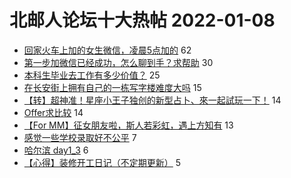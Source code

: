 # 北邮人论坛十大热帖 2022-01-08

- [回家火车上加的女生微信，凌晨5点加的](https://bbs.byr.cn/article/Picture/3310750) 62
- [第一步加微信已经成功，怎么聊到手？求帮助](https://bbs.byr.cn/article/Feeling/3183144) 30
- [本科生毕业去工作有多少价值？](https://bbs.byr.cn/article/WorkLife/1180505) 25
- [在长安街上拥有自己的一栋写字楼难度大吗](https://bbs.byr.cn/article/Talking/6324715) 15
- [【转】超神准！星座小王子独创的新型占卜、來一起試玩一下！](https://bbs.byr.cn/article/Constellations/326533) 14
- [Offer求比较](https://bbs.byr.cn/article/Job/2155009) 14
- [【For MM】征女朋友啦，斯人若彩虹，遇上方知有](https://bbs.byr.cn/article/Friends/2014477) 13
- [感觉一些学校录取好不公平](https://bbs.byr.cn/article/GoAbroad/382117) 7
- [哈尔滨 day1_3](https://bbs.byr.cn/article/Photo/271809) 6
- [【心得】装修开工日记（不定期更新）](https://bbs.byr.cn/article/Home/126630) 5


